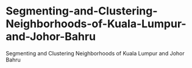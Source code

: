 # Segmenting-and-Clustering-Neighborhoods-of-Kuala-Lumpur-and-Johor-Bahru
Segmenting and Clustering Neighborhoods of Kuala Lumpur and Johor Bahru
